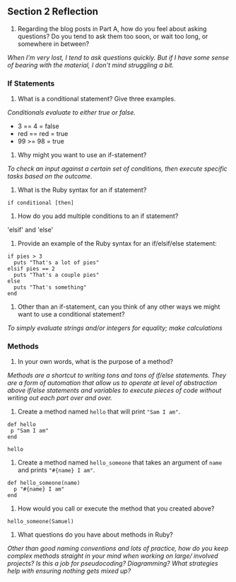 ## Section 2 Reflection

1. Regarding the blog posts in Part A, how do you feel about asking questions? Do you tend to ask them too soon, or wait too long, or somewhere in between?

*When I'm very lost, I tend to ask questions quickly. But if I have some sense of bearing with the material, I don't mind struggling a bit.*

### If Statements

1. What is a conditional statement? Give three examples.

*Conditionals evaluate to either true or false.*

- 3 == 4 = false
- red == red = true
- 99 >= 98 = true

1. Why might you want to use an if-statement?

*To check an input against a certain set of conditions, then execute specific tasks based on the outcome.*

1. What is the Ruby syntax for an if statement?

`if conditional [then]`

1. How do you add multiple conditions to an if statement?

'elsif' and 'else'

1. Provide an example of the Ruby syntax for an if/elsif/else statement:
```
if pies > 3
  puts "That's a lot of pies"
elsif pies == 2
  puts "That's a couple pies"
else
  puts "That's something"
end
```

1. Other than an if-statement, can you think of any other ways we might want to use a conditional statement?

*To simply evaluate strings and/or integers for equality; make calculations*

### Methods

1. In your own words, what is the purpose of a method?

*Methods are a shortcut to writing tons and tons of if/else statements. They are a form of automation that allow us to operate at level of abstraction above if/else statements and variables to execute pieces of code without writing out each part over and over.*

1. Create a method named `hello` that will print `"Sam I am"`.
```
def hello
 p "Sam I am"
end

hello
```
1. Create a method named `hello_someone` that takes an argument of `name` and prints `"#{name} I am"`.
```
def hello_someone(name)
  p "#{name} I am"
end
```
1. How would you call or execute the method that you created above?

`hello_someone(Samuel)`

1. What questions do you have about methods in Ruby?

*Other than good naming conventions and lots of practice, how do you keep complex methods straight in your mind when working on large/ involved projects? Is this a job for pseudocoding? Diagramming? What strategies help with ensuring nothing gets mixed up?*
